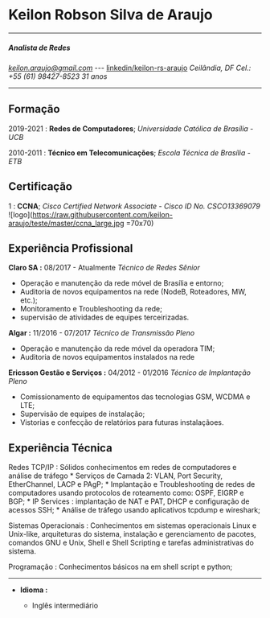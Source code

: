 Keilon Robson Silva de Araujo
=
-------------------     ----------------------------
##### Analista de Redes
*keilon.araujo@gmail.com* --- [linkedin/keilon-rs-araujo](https://www.linkedin.com/in/keilon-rs-araujo/)
*Ceilândia, DF*
*Cel.: +55 (61) 98427-8523*
*31 anos*

-------------------     ----------------------------

Formação
---------

2019-2021 
:   **Redes de Computadores**; 
    *Universidade Católica de Brasília - UCB*

2010-2011
:   **Técnico em Telecomunicações**; 
    *Escola Técnica de Brasília - ETB*


Certificação
----------
1
:   **CCNA**;
    *Cisco Certified Network Associate* - *Cisco ID No. CSCO13369079*
![logo](https://raw.githubusercontent.com/keilon-araujo/teste/master/ccna_large.jpg =70x70)
    
Experiência Profissional
----------

**Claro SA :** 08/2017 - Atualmente
*Técnico de Redes Sênior*
* Operação e manutenção da rede móvel de Brasília e entorno;
* Auditoria de novos equipamentos na rede (NodeB, Roteadores, MW, etc.);
* Monitoramento e Troubleshooting da rede;
* supervisão de atividades de equipes terceirizadas.

**Algar :** 11/2016 - 07/2017
*Técnico de Transmissão Pleno*
* Operação e manutenção da rede móvel da operadora TIM;
* Auditoria de novos equipamentos instalados na rede

**Ericsson Gestão e Serviços :** 04/2012 - 01/2016 
*Técnico de Implantação Pleno*
* Comissionamento de equipamentos das tecnologias GSM, WCDMA e LTE;
* Supervisão de equipes de instalação;
* Vistorias e confecção de relatórios para futuras instalaçãoes.


Experiência Técnica
--------------------

Redes TCP/IP
:   Sólidos conhecimentos em redes de computadores e análise de tráfego
    *  Serviços de Camada 2: VLAN, Port Security, EtherChannel, LACP e PAgP;
    * Implantação e Troubleshooting de redes de computadores usando protocolos de roteamento como: OSPF, EIGRP e BGP;
    * IP Services : implantação de NAT e PAT, DHCP e configuração de acessos SSH;
    * Análise de tráfego usando aplicativos tcpdump e wireshark;

Sistemas Operacionais
:   Conhecimentos em sistemas operacionais Linux e Unix-like, arquiteturas do sistema, instalação e gerenciamento de pacotes, comandos GNU e Unix, Shell e Shell Scripting e tarefas administrativas do sistema.


Programação
:   Conhecimentos básicos na em shell script e python;


----------------------------------------

* **Idioma :**

     * Inglês intermediário
     
